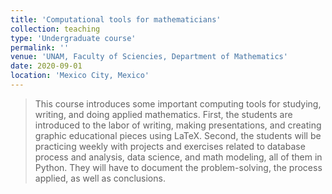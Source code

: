 ```yaml
---
title: 'Computational tools for mathematicians'
collection: teaching
type: 'Undergraduate course'
permalink: ''
venue: 'UNAM, Faculty of Sciencies, Department of Mathematics'
date: 2020-09-01
location: 'Mexico City, Mexico'
---
```

> This course introduces some important computing tools for studying, writing, and doing applied mathematics. First, the students are introduced to the labor of writing, making presentations, and creating graphic educational pieces using LaTeX. Second, the students will be practicing weekly with projects and exercises related to database process and analysis, data science, and math modeling, all of them in Python. They will have to document the problem-solving, the process applied, as well as conclusions.

